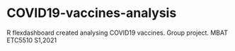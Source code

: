 # COVID19-vaccines-analysis
R flexdashboard created analysing COVID19 vaccines. Group project. MBAT ETC5510 S1,2021
